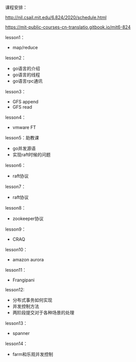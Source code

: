 
课程安排：

http://nil.csail.mit.edu/6.824/2020/schedule.html

https://mit-public-courses-cn-translatio.gitbook.io/mit6-824

lesson1：
- map/reduce

lesson2：
- go语言的介绍
- go语言的线程
- go语言rpc通讯

lesson3：
- GFS append
- GFS read

lesson4：
- vmware FT

lesson5：助教课
- go并发源语
- 实现raft时候的问题

lesson6： 
- raft协议

lesson7：
- raft协议

lesson8：
- zookeeper协议

lesson9：
- CRAQ

lesson10：
- amazon aurora

lesson11：
- Frangipani

lesson12: 
- 分布式事务如何实现
- 并发控制方法
- 两阶段提交对于各种场景的处理

lesson13：
- spanner

lesson14：
- farm和乐观并发控制